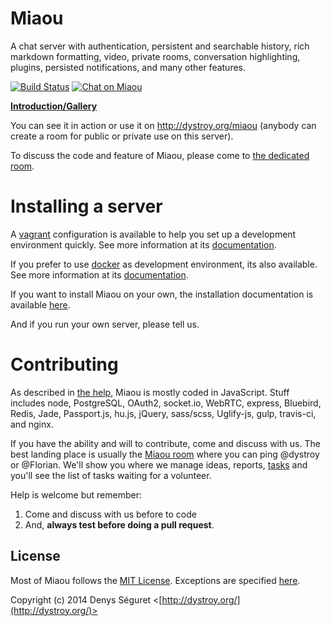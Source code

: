 # Miaou

A chat server with authentication, persistent and searchable history, rich markdown formatting, video, private rooms, conversation highlighting, plugins, persisted notifications, and many other features.

[![Build Status](https://travis-ci.org/Canop/miaou.svg?branch=master)](https://travis-ci.org/Canop/miaou)
[![Chat on Miaou](https://dystroy.org/miaou/static/shields/room-fr.svg)](https://dystroy.org/miaou/3?Code_Croissants)

**[Introduction/Gallery](http://dystroy.org/miaou/static/intro.html)**

You can see it in action or use it on http://dystroy.org/miaou (anybody can create a room for public or private use on this server).

To discuss the code and feature of Miaou, please come to [the dedicated room](http://dystroy.org/miaou/1?Miaou).

# Installing a server

A [vagrant](http://www.vagrantup.com/) configuration is available to help you set up a development environment quickly. See more information at its [documentation](vagrant/vagrant.md).

If you prefer to use [docker](https://www.docker.com/) as development environment, its also available. See more information at its [documentation](docker/README.md).

If you want to install Miaou on your own, the installation documentation is available [here](installation.md).

And if you run your own server, please tell us.

# Contributing

As described in [the help](http://dystroy.org/miaou/help#Technical_Stack), Miaou is mostly coded in JavaScript. Stuff includes node, PostgreSQL, OAuth2, socket.io, WebRTC, express, Bluebird, Redis, Jade, Passport.js, hu.js, jQuery, sass/scss, Uglify-js, gulp, travis-ci, and nginx.

If you have the ability and will to contribute, come and discuss with us. The best landing place is usually the [Miaou room](http://dystroy.org/miaou/1?Miaou) where you can ping @dystroy or @Florian. We'll show you where we manage ideas, reports, [tasks](https://trello.com/b/s4adghOI/miaou-tasks) and you'll see the list of tasks waiting for a volunteer.

Help is welcome but remember:

1. Come and discuss with us before to code
2. And, **always test before doing a pull request**.

## License

Most of Miaou follows the [MIT License](http://opensource.org/licenses/MIT). Exceptions are specified [here](license.md).

Copyright (c) 2014 Denys Séguret <[http://dystroy.org/](http://dystroy.org/)>
